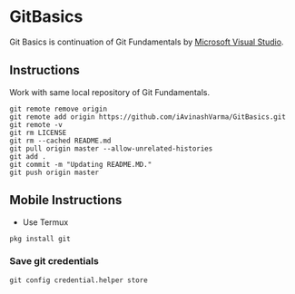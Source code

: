 # GitBasics

Git Basics is continuation of Git Fundamentals by [Microsoft Visual Studio](https://youtu.be/c3482qAzZLQ).

## Instructions

Work with same local repository of Git Fundamentals.

```console
git remote remove origin
git remote add origin https://github.com/iAvinashVarma/GitBasics.git
git remote -v
git rm LICENSE
git rm --cached README.md
git pull origin master --allow-unrelated-histories 
git add .
git commit -m "Updating README.MD."
git push origin master
```

## Mobile Instructions

* Use Termux

```
pkg install git
```

### Save git credentials

```
git config credential.helper store
```
